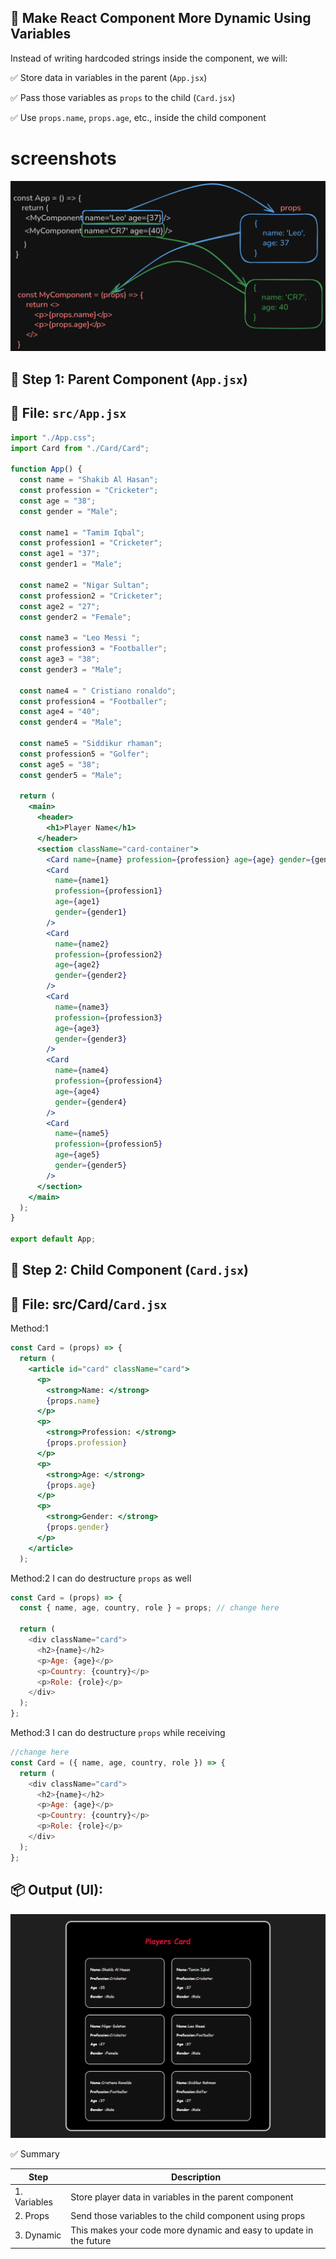 ## 🧠 Make React Component More Dynamic Using Variables

Instead of writing hardcoded strings inside the component, we will:

✅ Store data in variables in the parent (`App.jsx`)

✅ Pass those variables as `props` to the child (`Card.jsx`)

✅ Use `props.name`, `props.age`, etc., inside the child component

# screenshots

![props](public/props.png)

## 🔧 Step 1: Parent Component (`App.jsx`)

## 📁 File: `src/App.jsx`

```jsx
import "./App.css";
import Card from "./Card/Card";

function App() {
  const name = "Shakib Al Hasan";
  const profession = "Cricketer";
  const age = "38";
  const gender = "Male";

  const name1 = "Tamim Iqbal";
  const profession1 = "Cricketer";
  const age1 = "37";
  const gender1 = "Male";

  const name2 = "Nigar Sultan";
  const profession2 = "Cricketer";
  const age2 = "27";
  const gender2 = "Female";

  const name3 = "Leo Messi ";
  const profession3 = "Footballer";
  const age3 = "38";
  const gender3 = "Male";

  const name4 = " Cristiano ronaldo";
  const profession4 = "Footballer";
  const age4 = "40";
  const gender4 = "Male";

  const name5 = "Siddikur rhaman";
  const profession5 = "Golfer";
  const age5 = "38";
  const gender5 = "Male";

  return (
    <main>
      <header>
        <h1>Player Name</h1>
      </header>
      <section className="card-container">
        <Card name={name} profession={profession} age={age} gender={gender} />
        <Card
          name={name1}
          profession={profession1}
          age={age1}
          gender={gender1}
        />
        <Card
          name={name2}
          profession={profession2}
          age={age2}
          gender={gender2}
        />
        <Card
          name={name3}
          profession={profession3}
          age={age3}
          gender={gender3}
        />
        <Card
          name={name4}
          profession={profession4}
          age={age4}
          gender={gender4}
        />
        <Card
          name={name5}
          profession={profession5}
          age={age5}
          gender={gender5}
        />
      </section>
    </main>
  );
}

export default App;
```

## 🔧 Step 2: Child Component (`Card.jsx`)

## 📁 File: src/Card/`Card.jsx`

Method:1

```jsx
const Card = (props) => {
  return (
    <article id="card" className="card">
      <p>
        <strong>Name: </strong>
        {props.name}
      </p>
      <p>
        <strong>Profession: </strong>
        {props.profession}
      </p>
      <p>
        <strong>Age: </strong>
        {props.age}
      </p>
      <p>
        <strong>Gender: </strong>
        {props.gender}
      </p>
    </article>
  );
```

Method:2
I can do destructure `props` as well

```js
const Card = (props) => {
  const { name, age, country, role } = props; // change here

  return (
    <div className="card">
      <h2>{name}</h2>
      <p>Age: {age}</p>
      <p>Country: {country}</p>
      <p>Role: {role}</p>
    </div>
  );
};
```

Method:3
I can do destructure `props` while receiving

```js
//change here
const Card = ({ name, age, country, role }) => {
  return (
    <div className="card">
      <h2>{name}</h2>
      <p>Age: {age}</p>
      <p>Country: {country}</p>
      <p>Role: {role}</p>
    </div>
  );
};
```

## 📦 Output (UI):

![Player Card Preview](public/Players-Card.png)

✅ Summary

| Step         | Description                                                        |
| ------------ | ------------------------------------------------------------------ |
| 1. Variables | Store player data in variables in the parent component             |
| 2. Props     | Send those variables to the child component using props            |
| 3. Dynamic   | This makes your code more dynamic and easy to update in the future |
